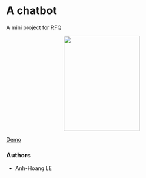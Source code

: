 # A chatbot
A mini project for RFQ

<p align="center">
<img src="https://raw.githubusercontent.com/ahle-pro/lvmh-demo/master/docs/www/images/frame.png" width="200" height="250">
</p>
  
[Demo](https://ahle-pro.github.io/lvmh-demo/www/home.html)


### Authors

* Anh-Hoang LE
